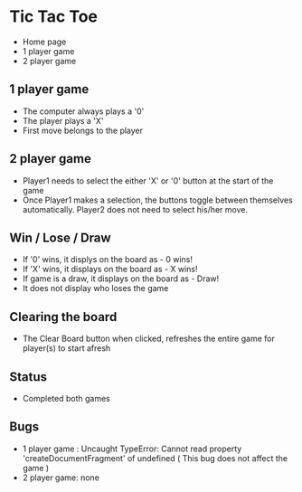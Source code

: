 # Tic Tac Toe
- Home page
- 1 player game
- 2 player game

## 1 player game
- The computer always plays a '0'
- The player plays a 'X'
- First move belongs to the player

## 2 player game
- Player1 needs to select the either 'X' or '0' button at the start of the game
- Once Player1 makes a selection, the buttons toggle between themselves automatically. Player2 does not need to select his/her move.

## Win / Lose / Draw
- If '0' wins, it displys on the board as - 0 wins!
- If 'X' wins, it displays on the board as - X wins!
- If game is a draw, it displays on the board as - Draw!
- It does not display who loses the game

## Clearing the board 
- The Clear Board button when clicked, refreshes the entire game for player(s) to start afresh

## Status
- Completed both games

## Bugs
- 1 player game : Uncaught TypeError: Cannot read property 'createDocumentFragment' of undefined ( This bug does not affect the game )
- 2 player game: none